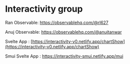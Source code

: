 # Interactivity group

Ran Observable: https://observablehq.com/@rl627

Anuj Observable: https://observablehq.com/@anujtanwar

Svelte App : [https://interactivity-v0.netlify.app/chartShow](https://interactivity-v0.netlify.app/chartShow)

Smui Svelte App : https://interactivity-smui.netlify.app/mui
